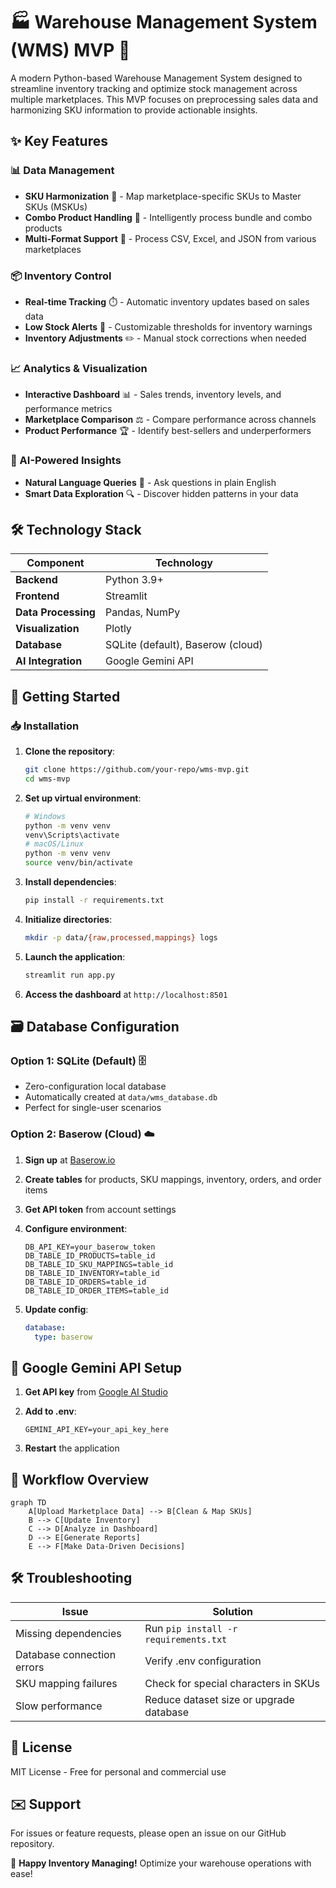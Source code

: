 # 🏭 Warehouse Management System (WMS) MVP 🚀



A modern Python-based Warehouse Management System designed to streamline inventory tracking and optimize stock management across multiple marketplaces. This MVP focuses on preprocessing sales data and harmonizing SKU information to provide actionable insights.

## ✨ Key Features

### 📊 Data Management

* **SKU Harmonization** 🔄 - Map marketplace-specific SKUs to Master SKUs (MSKUs)
* **Combo Product Handling** 🧩 - Intelligently process bundle and combo products
* **Multi-Format Support** 📂 - Process CSV, Excel, and JSON from various marketplaces

### 📦 Inventory Control

* **Real-time Tracking** ⏱️ - Automatic inventory updates based on sales data
* **Low Stock Alerts** 🚨 - Customizable thresholds for inventory warnings
* **Inventory Adjustments** ✏️ - Manual stock corrections when needed

### 📈 Analytics & Visualization

* **Interactive Dashboard** 📊 - Sales trends, inventory levels, and performance metrics
* **Marketplace Comparison** ⚖️ - Compare performance across channels
* **Product Performance** 🏆 - Identify best-sellers and underperformers

### 🤖 AI-Powered Insights

* **Natural Language Queries** 💬 - Ask questions in plain English
* **Smart Data Exploration** 🔍 - Discover hidden patterns in your data


## 🛠️ Technology Stack

| Component           | Technology                        |
| ------------------- | --------------------------------- |
| **Backend**         | Python 3.9+                       |
| **Frontend**        | Streamlit                         |
| **Data Processing** | Pandas, NumPy                     |
| **Visualization**   | Plotly                            |
| **Database**        | SQLite (default), Baserow (cloud) |
| **AI Integration**  | Google Gemini API                 |

## 🚀 Getting Started

### 📥 Installation

1. **Clone the repository**:

   ```bash
   git clone https://github.com/your-repo/wms-mvp.git
   cd wms-mvp
   ```

2. **Set up virtual environment**:

   ```bash
   # Windows
   python -m venv venv
   venv\Scripts\activate
   # macOS/Linux
   python -m venv venv
   source venv/bin/activate
   ```

3. **Install dependencies**:

   ```bash
   pip install -r requirements.txt
   ```

4. **Initialize directories**:

   ```bash
   mkdir -p data/{raw,processed,mappings} logs
   ```

5. **Launch the application**:

   ```bash
   streamlit run app.py
   ```

6. **Access the dashboard** at `http://localhost:8501`

## 🗃️ Database Configuration

### Option 1: SQLite (Default) 🗄️

* Zero-configuration local database
* Automatically created at `data/wms_database.db`
* Perfect for single-user scenarios

### Option 2: Baserow (Cloud) ☁️

1. **Sign up** at [Baserow.io](https://baserow.io/)
2. **Create tables** for products, SKU mappings, inventory, orders, and order items
3. **Get API token** from account settings
4. **Configure environment**:

   ```env
   DB_API_KEY=your_baserow_token
   DB_TABLE_ID_PRODUCTS=table_id
   DB_TABLE_ID_SKU_MAPPINGS=table_id
   DB_TABLE_ID_INVENTORY=table_id
   DB_TABLE_ID_ORDERS=table_id
   DB_TABLE_ID_ORDER_ITEMS=table_id
   ```
5. **Update config**:

   ```yaml
   database:
     type: baserow
   ```

## 🤖 Google Gemini API Setup

1. **Get API key** from [Google AI Studio](https://makersuite.google.com/app/apikey)
2. **Add to .env**:

   ```env
   GEMINI_API_KEY=your_api_key_here
   ```
3. **Restart** the application

## 🔄 Workflow Overview

```mermaid
graph TD
    A[Upload Marketplace Data] --> B[Clean & Map SKUs]
    B --> C[Update Inventory]
    C --> D[Analyze in Dashboard]
    D --> E[Generate Reports]
    E --> F[Make Data-Driven Decisions]
```

## 🛠️ Troubleshooting

| Issue                      | Solution                                |
| -------------------------- | --------------------------------------- |
| Missing dependencies       | Run `pip install -r requirements.txt`   |
| Database connection errors | Verify .env configuration               |
| SKU mapping failures       | Check for special characters in SKUs    |
| Slow performance           | Reduce dataset size or upgrade database |

## 📜 License

MIT License - Free for personal and commercial use

## ✉️ Support

For issues or feature requests, please open an issue on our GitHub repository.

🚀 **Happy Inventory Managing!** Optimize your warehouse operations with ease!
